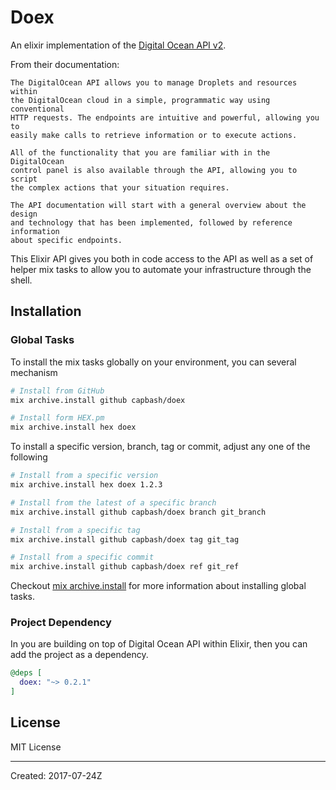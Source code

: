 # Doex

An elixir implementation of the [Digital Ocean API v2](https://developers.digitalocean.com/documentation/v2/).

From their documentation:

    The DigitalOcean API allows you to manage Droplets and resources within
    the DigitalOcean cloud in a simple, programmatic way using conventional
    HTTP requests. The endpoints are intuitive and powerful, allowing you to
    easily make calls to retrieve information or to execute actions.

    All of the functionality that you are familiar with in the DigitalOcean
    control panel is also available through the API, allowing you to script
    the complex actions that your situation requires.

    The API documentation will start with a general overview about the design
    and technology that has been implemented, followed by reference information
    about specific endpoints.

This Elixir API gives you both in code access to the API as well as a set of helper mix tasks to allow you to automate your infrastructure through the shell.

## Installation

### Global Tasks

To install the mix tasks globally on your environment, you can several mechanism

```bash
# Install from GitHub
mix archive.install github capbash/doex

# Install form HEX.pm
mix archive.install hex doex
```

To install a specific version, branch, tag or commit, adjust any one of the following

```bash
# Install from a specific version
mix archive.install hex doex 1.2.3

# Install from the latest of a specific branch
mix archive.install github capbash/doex branch git_branch

# Install from a specific tag
mix archive.install github capbash/doex tag git_tag

# Install from a specific commit
mix archive.install github capbash/doex ref git_ref
```

Checkout [mix archive.install](https://hexdocs.pm/mix/Mix.Tasks.Archive.Install.html) for
more information about installing global tasks.

### Project Dependency

In you are building on top of Digital Ocean API within Elixir, then
you can add the project as a dependency.

```elixir
@deps [
  doex: "~> 0.2.1"
]
```

## License

MIT License

----
Created:  2017-07-24Z
